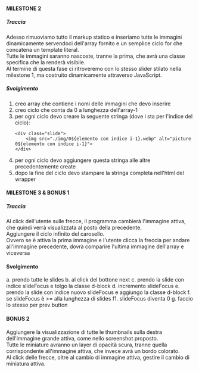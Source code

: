 #### MILESTONE 2 
##### Traccia
Adesso rimuoviamo tutto il markup statico e inseriamo tutte le immagini dinamicamente servendoci dell'array fornito e un semplice ciclo for che concatena un template literal.  
Tutte le immagini saranno nascoste, tranne la prima, che avrà una classe specifica che la renderà visibile.  
Al termine di questa fase ci ritroveremo con lo stesso slider stilato nella milestone 1, ma costruito dinamicamente attraverso JavaScript.  

##### Svolgimento
1. creo array che contiene i nomi delle immagini che devo inserire
2. creo ciclo che conta da 0 a lunghezza dell'array-1
3. per ogni ciclo devo creare la seguente stringa (dove i sta per l'indice del ciclo): 
    ```
    <div class="slide">
        <img src="./img/0${elemento con indice i-1}.webp" alt="picture 0${elemento con indice i-1}">
    </div>
    ``` 
4.  per ogni ciclo devo aggiungere questa stringa alle altre precedentemente create
5. dopo la fine del ciclo devo stampare la stringa completa nell'html del wrapper

#### MILESTONE 3 & BONUS 1
##### Traccia

Al click dell'utente sulle frecce, il programma cambierà l'immagine attiva, che quindi verrà visualizzata al posto della precedente.  
Aggiungere il ciclo infinito del carosello.  
Ovvero se è attiva la prima immagine e l'utente clicca la freccia per andare all'immagine precedente, dovrà comparire l'ultima immagine dell'array e viceversa

#### Svolgimento

a. prendo tutte le slides
b. al click del bottone next
c. prendo la slide con indice slideFocus e tolgo la classe d-block
d. incremento slideFocus
e. prendo la slide con indice nuovo slideFocus e aggiungo la classe d-block
f. se slideFocus è >= alla lunghezza di slides 
f1. slideFocus diventa 0
g. faccio lo stesso per prev button


#### BONUS 2
Aggiungere la visualizzazione di tutte le thumbnails sulla destra dell'immagine grande attiva, come nello screenshot proposto.  
Tutte le miniature avranno un layer di opacità scura, tranne quella corrispondente all'immagine attiva, che invece avrà un bordo colorato.  
Al click delle frecce, oltre al cambio di immagine attiva, gestire il cambio di miniatura attiva.  